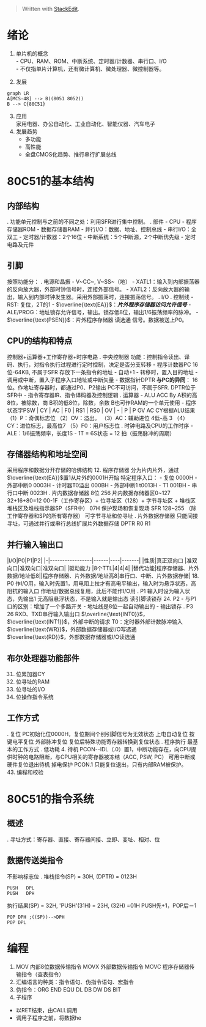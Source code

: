 


> Written with [StackEdit](https://stackedit.io/).  
# 绪论  
 1.  单片机的概念    
    -   CPU、RAM、ROM、中断系统、定时器/计数器、串行口、I/O        
    -   不仅指单片计算机，还有微计算机、微处理器、微控制器等。
        
 2.  发展  
```mermaid
graph LR
A[MCS-48] --> B((8051 8052))
B --> C{80C51}
```  
 3. 应用  
家用电器、办公自动化、工业自动化、智能仪器、汽车电子
 4. 发展趋势
	-  多功能
	-  高性能
	-  全盘CMOS化趋势、推行串行扩展总线
# 80C51的基本结构
## 内部结构
. 功能单元控制与之前的不同之处：利用SFR进行集中控制。
. 部件
	- CPU
	- 程序存储器ROM
	- 数据存储器RAM
	- 并行I/O：数据、地址、控制总线
	- 串行I/O：全双工
	- 定时器/计数器：2个16位
	- 中断系统：5个中断源，2个中断优先级
	- 定时电路及元件
## 引脚
按照功能分：
. 电源和晶振
	- V~CC~, V~SS~（地）
	- XATL1：输入到内部振荡器的反向放大器，外部时钟信号时，连接外部信号。
	- XATL2：反向放大器的输出，输入到内部时钟发生器。采用外部振荡时，连接振荡信号。
.  I/O
. 控制线
	- RST: 复位，2T的1
	- $\overline{\text{EA}}$：***片外程序存储器访问允许信号***
	- ALE/PROG：地址锁存允许信号，输出。锁存低8位，输出1/6振荡频率的脉冲。
	- $\overline{\text{PSEN}}$：片外程序存储器 读选通 信号。数据被送上P0。
## CPU的结构和特点
控制器+运算器+工作寄存器+时序电路
. 中央控制器
功能：控制指令读出、译码、执行，对指令执行过程进行定时控制，决定是否分支转移
	- 程序计数器PC
	16位-64KB, 不属于SFR
	存放下一条指令的地址
		- 自动+1
		- 转移时，置入目的地址
		- 调用或中断，置入子程序入口地址或中断矢量
	- 数据指针DPTR
**与PC的异同**：
16位。作地址寄存器时，都通过P0、P2输出
PC不可访问，不属于SFR. DPTR位于SFR中
	- 指令寄存器IR、指令译码器及控制逻辑
. 运算器
	- ALU ACC By
	A积的高8位，被除数，商
	B积的低8位，除数，余数
	B也可作RAM的一个单元使用
	- 程序状态字PSW
	| CY | AC | F0 | RS1 | RS0 | OV | - | P |
	P OV AC CY根据ALU结果
	（1）P：奇偶标志位
	（2）OV：溢出。
	（3）AC：辅助进位 4低-高 3
    （4）CY：进位标志，最高位7
    （5）F0：用户标志位
. 时钟电路及CPU的工作时序
	- ALE：1/6振荡频率，长度1S
	- 1T = 6S状态 = 12 拍（振荡脉冲的周期）
## 存储器结构和地址空间
采用程序和数据分开存储的哈佛结构
 12. 程序存储器
分为片内片外，通过$\overline{\text{EA}}$置1从片外的0001H开始
特定程序入口：
	- 复位 0000H
	- 外部中断0 0003H
	- 计时器T0溢出 000BH
	- 外部中断1 t0013H
	- T1 001BH
	- 串行口中断 0023H
. 片内数据存储器
8位 256
 片内数据存储器区0~127
32+16+80=12
00-1F（工作寄存区）+ 位寻址区（128）+ 字节寻址区 + 堆栈区
  堆栈区及堆栈指示器SP（SFR中）
07H 保护现场和恢复现场
 SFR 128~255
（除工作寄存器和SP的所有寄存器）
可字节寻址和位寻址
. 片外数据存储器
只能间接寻址，可通过并行或串行总线扩展片外数据存储
DPTR R0 R1
## 并行输入输出口
|I/O|P0|P1|P2|
|-|-----------------|------|----|-------|
|性质|真正双向口 |准双向口|准双向口|准双向口|
|驱动能力          |8个TTL|4|4|4|
|替代功能|程序存储器、片外数据/地址低8||程序存储器、片外数据/地址高8|串行口、中断、片外数据存储|
 18. P0
 作I/O用，输入时先置1，用电阻上拉才有高电平输出，输入时为悬浮状态，高阻抗的输入口
 作地址/数据总线复用，此后不能作I/O用
. P1
 输入时设为输入状态，先输出1
 无高阻悬浮状态，不是输入就是输出态
 读引脚读锁存
 24. P2
	- 与P1口的区别：增加了一个多路开关
	- 地址线是8位一起自动输出的
	- 输出锁存
. P3
 26   RXD、TXD串行输入输出口
  $\overline{\text{INT0}}$，\$\overline{\text{INT1}}$，外部中断的请求
  T0：定时器外部计数脉冲输入
  $\overline{\text{WR}}$，外部数据存储器或I/O写选通 
  $\overline{\text{RD}}$，外部数据存储器或I/O读选通 
## 布尔处理器功能部件
 31. 位累加器CY
 32. 位寻址的RAM
 33. 位寻址的I/O
 34. 位操作指令系统
## 工作方式
 .  复位
 PC初始化位0000H，复位期间个别引脚信号为无效状态
  上电自动复位
  按键电平复位
  外部脉冲复位
 复位后特殊功能寄存器转换到复位状态
 .  程序执行
  最基本的工作方式
 .  低功耗
 4. 待机
 PCON--IDL（.0）置1，中断功能存在，向CPU提供时钟的电路阻断，与CPU相关的寄存器被冻结（ACC, PSW, PC）
 可用中断或硬件复位退出待机
  掉电保护
 PCON.1 只能复位退出，只有内部RAM被保护。   
 43. 编程和校验 
# 80C51的指令系统
## 概述
. 寻址方式：寄存器、直接、寄存器间接、立即、变址、相对、位
## 数据传送类指令
不影响标志位
. 堆栈指令(SP) = 30H, (DPTR) = 0123H
```
PUSH   DPL
PUSH   DPH
```
执行结果(SP) = 32H, 'PUSH'(31H) = 23H, (32H) =01H
PUSH先+1，POP后－1
```
POP DPH ;((SP))-->DPH
POP DPL
```
# 编程
 1. MOV 内部8位数据传输指令
 MOVX 外部数据传输指令
MOVC 程序存储器传输指令（查表指令）
2. 汇编语言的种类：指令语句、伪指令语句、宏指令
3. 伪指令：ORG END EQU DL DB DW DS BIT 
4. 子程序
- 以RET结束，由CALL调用
- 调用子程序之前，将数据he

<!--stackedit_data:
eyJoaXN0b3J5IjpbLTEwNTIyNTYwNjIsOTAxMDYzMTU3LC05OT
M2ODMxMzAsMTc5NDY5Nzg1MSwtMTMyOTI4NjI5MCw2MzI4Nzks
LTExNjIxNzE0NzMsMTQ3MTg2OTExLC0xMDI0MTE4NTczLC0xMD
IxNzg4MTc0LDE3Mzk1NzI0MDQsLTc3MzkwNzEzMSwyMDY4MTc1
MjcsMTY3NTE0OTY3Niw2MjU5ODU2OTgsLTc2MTU2Nzk5NCwxNz
A2MzY1MjMsLTY3MjIxNTQ0MywtMTM4NzkyMzM1NywxMzU3ODc1
NDA5XX0=
-->